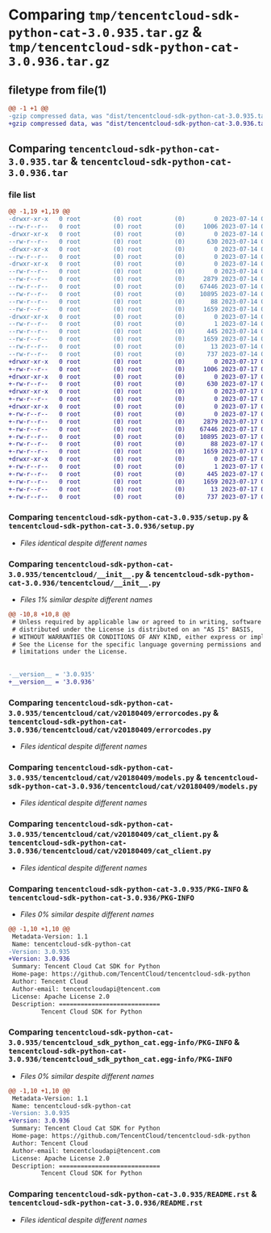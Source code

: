 # Comparing `tmp/tencentcloud-sdk-python-cat-3.0.935.tar.gz` & `tmp/tencentcloud-sdk-python-cat-3.0.936.tar.gz`

## filetype from file(1)

```diff
@@ -1 +1 @@
-gzip compressed data, was "dist/tencentcloud-sdk-python-cat-3.0.935.tar", last modified: Fri Jul 14 00:18:36 2023, max compression
+gzip compressed data, was "dist/tencentcloud-sdk-python-cat-3.0.936.tar", last modified: Mon Jul 17 00:19:26 2023, max compression
```

## Comparing `tencentcloud-sdk-python-cat-3.0.935.tar` & `tencentcloud-sdk-python-cat-3.0.936.tar`

### file list

```diff
@@ -1,19 +1,19 @@
-drwxr-xr-x   0 root         (0) root         (0)        0 2023-07-14 00:18:36.000000 tencentcloud-sdk-python-cat-3.0.935/
--rw-r--r--   0 root         (0) root         (0)     1006 2023-07-14 00:18:36.000000 tencentcloud-sdk-python-cat-3.0.935/setup.py
-drwxr-xr-x   0 root         (0) root         (0)        0 2023-07-14 00:18:36.000000 tencentcloud-sdk-python-cat-3.0.935/tencentcloud/
--rw-r--r--   0 root         (0) root         (0)      630 2023-07-14 00:18:36.000000 tencentcloud-sdk-python-cat-3.0.935/tencentcloud/__init__.py
-drwxr-xr-x   0 root         (0) root         (0)        0 2023-07-14 00:18:36.000000 tencentcloud-sdk-python-cat-3.0.935/tencentcloud/cat/
--rw-r--r--   0 root         (0) root         (0)        0 2023-07-14 00:18:36.000000 tencentcloud-sdk-python-cat-3.0.935/tencentcloud/cat/__init__.py
-drwxr-xr-x   0 root         (0) root         (0)        0 2023-07-14 00:18:36.000000 tencentcloud-sdk-python-cat-3.0.935/tencentcloud/cat/v20180409/
--rw-r--r--   0 root         (0) root         (0)        0 2023-07-14 00:18:36.000000 tencentcloud-sdk-python-cat-3.0.935/tencentcloud/cat/v20180409/__init__.py
--rw-r--r--   0 root         (0) root         (0)     2879 2023-07-14 00:18:36.000000 tencentcloud-sdk-python-cat-3.0.935/tencentcloud/cat/v20180409/errorcodes.py
--rw-r--r--   0 root         (0) root         (0)    67446 2023-07-14 00:18:36.000000 tencentcloud-sdk-python-cat-3.0.935/tencentcloud/cat/v20180409/models.py
--rw-r--r--   0 root         (0) root         (0)    10895 2023-07-14 00:18:36.000000 tencentcloud-sdk-python-cat-3.0.935/tencentcloud/cat/v20180409/cat_client.py
--rw-r--r--   0 root         (0) root         (0)       88 2023-07-14 00:18:36.000000 tencentcloud-sdk-python-cat-3.0.935/setup.cfg
--rw-r--r--   0 root         (0) root         (0)     1659 2023-07-14 00:18:36.000000 tencentcloud-sdk-python-cat-3.0.935/PKG-INFO
-drwxr-xr-x   0 root         (0) root         (0)        0 2023-07-14 00:18:36.000000 tencentcloud-sdk-python-cat-3.0.935/tencentcloud_sdk_python_cat.egg-info/
--rw-r--r--   0 root         (0) root         (0)        1 2023-07-14 00:18:36.000000 tencentcloud-sdk-python-cat-3.0.935/tencentcloud_sdk_python_cat.egg-info/dependency_links.txt
--rw-r--r--   0 root         (0) root         (0)      445 2023-07-14 00:18:36.000000 tencentcloud-sdk-python-cat-3.0.935/tencentcloud_sdk_python_cat.egg-info/SOURCES.txt
--rw-r--r--   0 root         (0) root         (0)     1659 2023-07-14 00:18:36.000000 tencentcloud-sdk-python-cat-3.0.935/tencentcloud_sdk_python_cat.egg-info/PKG-INFO
--rw-r--r--   0 root         (0) root         (0)       13 2023-07-14 00:18:36.000000 tencentcloud-sdk-python-cat-3.0.935/tencentcloud_sdk_python_cat.egg-info/top_level.txt
--rw-r--r--   0 root         (0) root         (0)      737 2023-07-14 00:18:36.000000 tencentcloud-sdk-python-cat-3.0.935/README.rst
+drwxr-xr-x   0 root         (0) root         (0)        0 2023-07-17 00:19:26.000000 tencentcloud-sdk-python-cat-3.0.936/
+-rw-r--r--   0 root         (0) root         (0)     1006 2023-07-17 00:19:26.000000 tencentcloud-sdk-python-cat-3.0.936/setup.py
+drwxr-xr-x   0 root         (0) root         (0)        0 2023-07-17 00:19:26.000000 tencentcloud-sdk-python-cat-3.0.936/tencentcloud/
+-rw-r--r--   0 root         (0) root         (0)      630 2023-07-17 00:19:26.000000 tencentcloud-sdk-python-cat-3.0.936/tencentcloud/__init__.py
+drwxr-xr-x   0 root         (0) root         (0)        0 2023-07-17 00:19:26.000000 tencentcloud-sdk-python-cat-3.0.936/tencentcloud/cat/
+-rw-r--r--   0 root         (0) root         (0)        0 2023-07-17 00:19:26.000000 tencentcloud-sdk-python-cat-3.0.936/tencentcloud/cat/__init__.py
+drwxr-xr-x   0 root         (0) root         (0)        0 2023-07-17 00:19:26.000000 tencentcloud-sdk-python-cat-3.0.936/tencentcloud/cat/v20180409/
+-rw-r--r--   0 root         (0) root         (0)        0 2023-07-17 00:19:26.000000 tencentcloud-sdk-python-cat-3.0.936/tencentcloud/cat/v20180409/__init__.py
+-rw-r--r--   0 root         (0) root         (0)     2879 2023-07-17 00:19:26.000000 tencentcloud-sdk-python-cat-3.0.936/tencentcloud/cat/v20180409/errorcodes.py
+-rw-r--r--   0 root         (0) root         (0)    67446 2023-07-17 00:19:26.000000 tencentcloud-sdk-python-cat-3.0.936/tencentcloud/cat/v20180409/models.py
+-rw-r--r--   0 root         (0) root         (0)    10895 2023-07-17 00:19:26.000000 tencentcloud-sdk-python-cat-3.0.936/tencentcloud/cat/v20180409/cat_client.py
+-rw-r--r--   0 root         (0) root         (0)       88 2023-07-17 00:19:26.000000 tencentcloud-sdk-python-cat-3.0.936/setup.cfg
+-rw-r--r--   0 root         (0) root         (0)     1659 2023-07-17 00:19:26.000000 tencentcloud-sdk-python-cat-3.0.936/PKG-INFO
+drwxr-xr-x   0 root         (0) root         (0)        0 2023-07-17 00:19:26.000000 tencentcloud-sdk-python-cat-3.0.936/tencentcloud_sdk_python_cat.egg-info/
+-rw-r--r--   0 root         (0) root         (0)        1 2023-07-17 00:19:26.000000 tencentcloud-sdk-python-cat-3.0.936/tencentcloud_sdk_python_cat.egg-info/dependency_links.txt
+-rw-r--r--   0 root         (0) root         (0)      445 2023-07-17 00:19:26.000000 tencentcloud-sdk-python-cat-3.0.936/tencentcloud_sdk_python_cat.egg-info/SOURCES.txt
+-rw-r--r--   0 root         (0) root         (0)     1659 2023-07-17 00:19:26.000000 tencentcloud-sdk-python-cat-3.0.936/tencentcloud_sdk_python_cat.egg-info/PKG-INFO
+-rw-r--r--   0 root         (0) root         (0)       13 2023-07-17 00:19:26.000000 tencentcloud-sdk-python-cat-3.0.936/tencentcloud_sdk_python_cat.egg-info/top_level.txt
+-rw-r--r--   0 root         (0) root         (0)      737 2023-07-17 00:19:26.000000 tencentcloud-sdk-python-cat-3.0.936/README.rst
```

### Comparing `tencentcloud-sdk-python-cat-3.0.935/setup.py` & `tencentcloud-sdk-python-cat-3.0.936/setup.py`

 * *Files identical despite different names*

### Comparing `tencentcloud-sdk-python-cat-3.0.935/tencentcloud/__init__.py` & `tencentcloud-sdk-python-cat-3.0.936/tencentcloud/__init__.py`

 * *Files 1% similar despite different names*

```diff
@@ -10,8 +10,8 @@
 # Unless required by applicable law or agreed to in writing, software
 # distributed under the License is distributed on an "AS IS" BASIS,
 # WITHOUT WARRANTIES OR CONDITIONS OF ANY KIND, either express or implied.
 # See the License for the specific language governing permissions and
 # limitations under the License.
 
 
-__version__ = '3.0.935'
+__version__ = '3.0.936'
```

### Comparing `tencentcloud-sdk-python-cat-3.0.935/tencentcloud/cat/v20180409/errorcodes.py` & `tencentcloud-sdk-python-cat-3.0.936/tencentcloud/cat/v20180409/errorcodes.py`

 * *Files identical despite different names*

### Comparing `tencentcloud-sdk-python-cat-3.0.935/tencentcloud/cat/v20180409/models.py` & `tencentcloud-sdk-python-cat-3.0.936/tencentcloud/cat/v20180409/models.py`

 * *Files identical despite different names*

### Comparing `tencentcloud-sdk-python-cat-3.0.935/tencentcloud/cat/v20180409/cat_client.py` & `tencentcloud-sdk-python-cat-3.0.936/tencentcloud/cat/v20180409/cat_client.py`

 * *Files identical despite different names*

### Comparing `tencentcloud-sdk-python-cat-3.0.935/PKG-INFO` & `tencentcloud-sdk-python-cat-3.0.936/PKG-INFO`

 * *Files 0% similar despite different names*

```diff
@@ -1,10 +1,10 @@
 Metadata-Version: 1.1
 Name: tencentcloud-sdk-python-cat
-Version: 3.0.935
+Version: 3.0.936
 Summary: Tencent Cloud Cat SDK for Python
 Home-page: https://github.com/TencentCloud/tencentcloud-sdk-python
 Author: Tencent Cloud
 Author-email: tencentcloudapi@tencent.com
 License: Apache License 2.0
 Description: ============================
         Tencent Cloud SDK for Python
```

### Comparing `tencentcloud-sdk-python-cat-3.0.935/tencentcloud_sdk_python_cat.egg-info/PKG-INFO` & `tencentcloud-sdk-python-cat-3.0.936/tencentcloud_sdk_python_cat.egg-info/PKG-INFO`

 * *Files 0% similar despite different names*

```diff
@@ -1,10 +1,10 @@
 Metadata-Version: 1.1
 Name: tencentcloud-sdk-python-cat
-Version: 3.0.935
+Version: 3.0.936
 Summary: Tencent Cloud Cat SDK for Python
 Home-page: https://github.com/TencentCloud/tencentcloud-sdk-python
 Author: Tencent Cloud
 Author-email: tencentcloudapi@tencent.com
 License: Apache License 2.0
 Description: ============================
         Tencent Cloud SDK for Python
```

### Comparing `tencentcloud-sdk-python-cat-3.0.935/README.rst` & `tencentcloud-sdk-python-cat-3.0.936/README.rst`

 * *Files identical despite different names*

